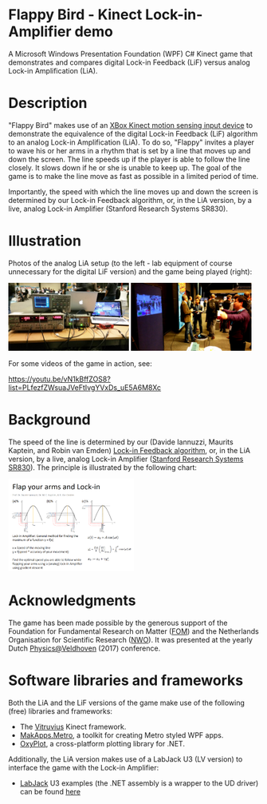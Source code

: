 # Flappy Bird - Kinect Lock-in-Amplifier demo

A Microsoft Windows Presentation Foundation (WPF) C# Kinect game that demonstrates and compares digital Lock-in Feedback (LiF) versus analog Lock-in Amplification (LiA).

# Description

"Flappy Bird" makes use of an [XBox Kinect motion sensing input device](https://en.wikipedia.org/wiki/Kinect) to demonstrate the equivalence of the digital Lock-in Feedback (LiF) algorithm to an analog Lock-in Amplification (LiA). To do so, "Flappy" invites a player to wave his or her arms in a rhythm that is set by a line that moves up and down the screen. The line speeds up if the player is able to follow the line closely. It slows down if he or she is unable to keep up. The goal of the game is to make the line move as fast as possible in a limited period of time.

Importantly, the speed with which the line moves up and down the screen is determined by our Lock-in Feedback algorithm, or, in the LiA version, by a live, analog Lock-in Amplifier (Stanford Research Systems SR830). 

# Illustration

Photos of the analog LiA setup (to the left - lab equipment of course unnecessary for the digital LiF version) and the game being played (right):

<img src="https://raw.githubusercontent.com/robinvanemden/Flappy---Kinect-Lock-in-Amplifier-demo/master/Images/setup.jpg" width="48%">   <img src="https://raw.githubusercontent.com/robinvanemden/Flappy---Kinect-Lock-in-Amplifier-demo/master/Images/play.jpg" width="48%">

For some videos of the game in action, see:

https://youtu.be/vN1kBffZOS8?list=PLfezfZWsuaJVeFtIvgYVxDs_uE5A6M8Xc

# Background

The speed of the line is determined by our (Davide Iannuzzi, Maurits Kaptein, and Robin van Emden) [Lock-in Feedback algorithm](https://arxiv.org/abs/1502.00598), or, in the LiA version, by a live, analog Lock-in Amplifier ([Stanford Research Systems SR830](http://www.thinksrs.com/products/SR810830.htm)). The principle is illustrated by the following chart:

<img src="https://raw.githubusercontent.com/robinvanemden/Flappy---Kinect-Lock-in-Amplifier-demo/master/Images/flap.png" width="50%">

# Acknowledgments

The game has been made possible by the generous support of the Foundation for Fundamental Research on Matter ([FOM](https://www.fom.nl/en/)) and the Netherlands Organisation for Scientific Research ([NWO](http://www.nwo.nl/en)). It was presented at the yearly Dutch [Physics@Veldhoven](https://www.fom.nl/agenda/physicsatveldhoven/information/) (2017) conference.

# Software libraries and frameworks

Both the LiA and the LiF versions of the game make use of the following (free) libraries and frameworks:

- The [Vitruvius](http://vitruviuskinect.com/) Kinect framework.
- [MakApps.Metro](https://github.com/MahApps/MahApps.Metro), a toolkit for creating Metro styled WPF apps.
- [OxyPlot](http://www.oxyplot.org/), a cross-platform plotting library for .NET.

Additionally, the LiA version makes use of a LabJack U3 (LV version) to interface the game with the Lock-in Amplifier:

- [LabJack](https://labjack.com/products/u3) U3 examples (the .NET assembly is a wrapper to the UD driver) can be found [here](https://labjack.com/support/software/examples/ud/dotnet)
